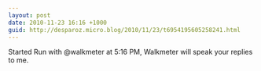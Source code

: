 ```yaml
---
layout: post
date: 2010-11-23 16:16 +1000
guid: http://desparoz.micro.blog/2010/11/23/t6954195605258241.html
---
```

Started Run with @walkmeter at 5:16 PM, Walkmeter will speak your replies to me.
